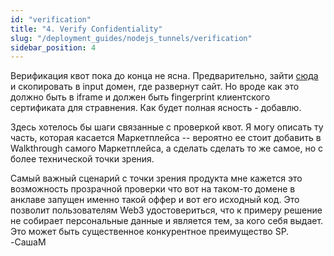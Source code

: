 ```yaml
---
id: "verification"
title: "4. Verify Confidentiality"
slug: "/deployment_guides/nodejs_tunnels/verification"
sidebar_position: 4
---
```


Верификация квот пока до конца не ясна.
Предварительно, зайти [сюда](https://quote-verification.dev.superprotocol.com/) и скопировать в input домен, где развернут сайт.
Но вроде как это должно быть в iframe и должен быть fingerprint клиентского сертификата для стравнения. Как будет полная ясность - добавлю.

Здесь хотелось бы шаги связанные с проверкой квот. Я могу описать ту часть, которая касается Маркетплейса -- вероятно ее стоит добавить в Walkthrough самого Маркетплейса, а сделать сделать то же самое, но с более технической точки зрения.

Самый важный сценарий с точки зрения продукта мне кажется это возможность прозрачной проверки что вот на таком-то домене в анклаве запущен именно такой оффер и вот его исходный код. Это позволит пользователям Web3 удостовериться, что к примеру решение не собирает персональные данные и является тем, за кого себя выдает. Это может быть существенное конкурентное преимущество SP. -СашаМ
